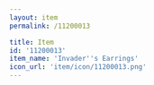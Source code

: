 ```yaml
---
layout: item
permalink: /11200013

title: Item
id: '11200013'
item_name: 'Invader''s Earrings'
icon_url: 'item/icon/11200013.png'
---
```

